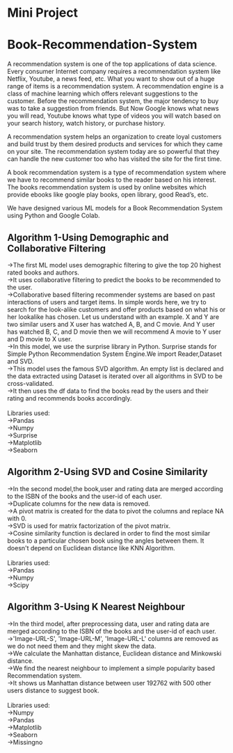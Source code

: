 # Mini Project
# Book-Recommendation-System
A recommendation system is one of the top applications of data science. Every consumer Internet company requires a recommendation system like Netflix, Youtube, a news feed, etc. What you want to show out of a huge range of items is a recommendation system.
A recommendation engine is a class of machine learning which offers relevant suggestions to the customer.  Before the recommendation system, the major tendency to buy was to take a suggestion from friends. But Now Google knows what news you will read, Youtube knows what type of videos you will watch based on your search history, watch history, or purchase history.

A recommendation system helps an organization to create loyal customers and build trust by them desired products and services for which they came on your site. The recommendation system today are so powerful that they can handle the new customer too who has visited the site for the first time. 

A book recommendation system is a type of recommendation system where we have to recommend similar books to the reader based on his interest. The books recommendation system is used by online websites which provide ebooks like google play books, open library, good Read’s, etc.

We have designed various ML models for a Book Recommendation System using Python and Google Colab.
## Algorithm 1-Using Demographic and Collaborative Filtering
->The first ML model uses demographic filtering to give the top 20 highest rated books and authors.<br/>
->It uses collaborative filtering to predict the books to be recommended to the user.<br/>
->Collaborative based filtering recommender systems are based on past interactions of users and target items.  In simple words here, we try to search for the look-alike customers and offer products based on what his or her lookalike has chosen. Let us understand with an example. X and Y are two similar users and X user has watched A, B, and C movie. And Y user has watched B, C, and D movie then we will recommend A movie to Y user and D movie to X user.<br/>
->In this model, we use the surprise library in Python. Surprise stands for Simple Python Recommendation System Engine.We import Reader,Dataset and SVD.<br/>
->This model uses the famous SVD algorithm. An empty list is declared and the data extracted using Dataset is iterated over all algorithms in SVD to be cross-validated.<br/>
->It then uses the df data to find the books read by the users and their rating and recommends books accordingly.<br/>
<br/>
Libraries used:<br/>
->Pandas<br/>
->Numpy<br/>
->Surprise<br/>
->Matplotlib<br/>
->Seaborn<br/>

## Algorithm 2-Using SVD and Cosine Similarity
->In the second model,the book,user and rating data are merged according to the ISBN of the books and the user-id of each user.<br/>
->Duplicate columns for the new data is removed.<br/>
->A pivot matrix is created for the data to pivot the columns and replace NA with 0.<br/>
->SVD is used for matrix factorization of the pivot matrix.<br/>
->Cosine similarity function is declared in order to find the most similar books to a particular chosen book using the angles between them. It doesn't depend on Euclidean distance like KNN Algorithm.<br/>
<br/>
Libraries used:<br/>
->Pandas<br/>
->Numpy<br/>
->Scipy<br/>

## Algorithm 3-Using K Nearest Neighbour
->In the third model, after preprocessing data, user and rating data are merged according to the ISBN of the books and the user-id of each user.<br/>
->'Image-URL-S', 'Image-URL-M', 'Image-URL-L' columns are removed as we do not need them and they might skew the data.<br>
->We calculate the Manhattan distance, Euclidean distance and Minkowski distance.<br>
->We find the nearest neighbour to implement a simple popularity based Recommendation system.<br>
->It shows us Manhattan distance between user 192762 with 500 other users distance to suggest book.<br>
<br>
Libraries used:<br>
->Numpy<br>
->Pandas<br>
->Matplotlib<br>
->Seaborn<br>
->Missingno<br>

